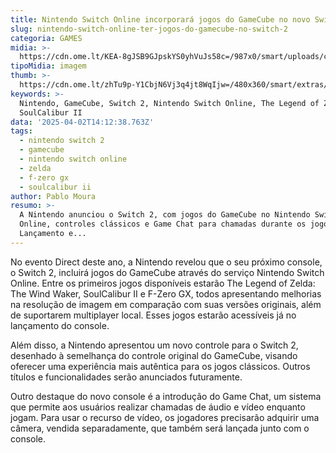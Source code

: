 ```yaml
---
title: Nintendo Switch Online incorporará jogos do GameCube no novo Switch 2
slug: nintendo-switch-online-ter-jogos-do-gamecube-no-switch-2
categoria: GAMES
midia: >-
  https://cdn.ome.lt/KEA-8gJSB9GJpskYS0yhVuJs58c=/987x0/smart/uploads/conteudo/fotos/OMELETE_CAPA_-_2025-04-02T105004.544.png
tipoMidia: imagem
thumb: >-
  https://cdn.ome.lt/zhTu9p-Y1CbjN6Vj3q4jt8WqIjw=/480x360/smart/extras/conteudos/omelete_THUMB_-_2025-04-02T104914.723.png
keywords: >-
  Nintendo, GameCube, Switch 2, Nintendo Switch Online, The Legend of Zelda,
  SoulCalibur II
data: '2025-04-02T14:12:38.763Z'
tags:
  - nintendo switch 2
  - gamecube
  - nintendo switch online
  - zelda
  - f-zero gx
  - soulcalibur ii
author: Pablo Moura
resumo: >-
  A Nintendo anunciou o Switch 2, com jogos do GameCube no Nintendo Switch
  Online, controles clássicos e Game Chat para chamadas durante os jogos.
  Lançamento e...
---
```


No evento Direct deste ano, a Nintendo revelou que o seu próximo console, o Switch 2, incluirá jogos do GameCube através do serviço Nintendo Switch Online. Entre os primeiros jogos disponíveis estarão The Legend of Zelda: The Wind Waker, SoulCalibur II e F-Zero GX, todos apresentando melhorias na resolução de imagem em comparação com suas versões originais, além de suportarem multiplayer local. Esses jogos estarão acessíveis já no lançamento do console.

Além disso, a Nintendo apresentou um novo controle para o Switch 2, desenhado à semelhança do controle original do GameCube, visando oferecer uma experiência mais autêntica para os jogos clássicos. Outros títulos e funcionalidades serão anunciados futuramente.

Outro destaque do novo console é a introdução do Game Chat, um sistema que permite aos usuários realizar chamadas de áudio e vídeo enquanto jogam. Para usar o recurso de vídeo, os jogadores precisarão adquirir uma câmera, vendida separadamente, que também será lançada junto com o console.
